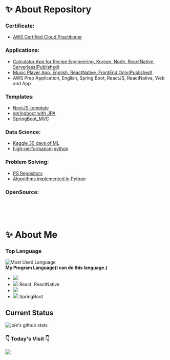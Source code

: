 # ✨ About Repository

### Certificate:
  - [AWS Certified Cloud Practitioner](https://github.com/joielee09/joielee09/blob/f2b3f3ecaa052483013fdeebfb2d2c792bbc11ce/AWS%20Certified%20Cloud%20Practitioner%20certificate.pdf)

### Applications:
  - [Calculator App for Recipe Engineering, Korean, Node, ReactNative, Serverless(Published)](https://github.com/joielee09/-DEV-bakers-percent-calculator-pro)
  - [Music Player App, English, ReactNative, FrontEnd Only(Published)](https://github.com/joielee09/-DEV-balletWorkoutRoutine)
  - AWS Prep Application, English, Spring Boot, ReactJS, ReactNative, Web and App
  
### Templates:
  - [NextJS-template](https://github.com/joielee09/NextJS-template)
  - [springboot with JPA](https://github.com/joielee09/springboot-jpa)
  - [SpringBoot_MVC](https://github.com/joielee09/SpringBoot_MVC)

### Data Science:
  - [Kaggle 30 days of ML](https://github.com/joielee09/Kaggle_30DaysOfML)
  - [high-performance-python](https://github.com/joielee09/high-performance-python)

### Problem Solving:
  - [PS Repository](https://github.com/joielee09/-PS-problemsolving)
  - [Algorithms implemented in Python](https://github.com/joielee09/algorithms_in_python)


### OpenSource:
<br/><br/><br/>


# ✨ About Me

### Top Language
![Most Used Language](https://github-readme-stats.vercel.app/api/top-langs/?username=gunyu1019&theme=tokyonight&layout=compact)<br/>
**My Program Language(I can do this language.)**<ul>
  <li> <img src="https://img.shields.io/badge/Python3-3776AB?style=flat-square&logo=python&logoColor=fff"></li>
<!--   <li> <img src="https://img.shields.io/badge/Kotlin-0095D5?style=flat-square&logo=kotlin&logoColor=fff"> <b>(Sub Main)</b> </li> -->
<!--   <li> <img src="https://img.shields.io/badge/C-A8B9CC?style=flat-square&logo=C&logoColor=fff">, <img src="https://img.shields.io/badge/C++-0059CC?style=flat-square&logo=c%2B%2B&logoColor=fff"></li>
  <li> <img src="https://img.shields.io/badge/SQL-4479A1?style=flat-square&logo=mysql&logoColor=fff"></li> -->
  <li> <img src="https://img.shields.io/badge/JavaScript-F7DF1E?style=flat-square&logo=javascript&logoColor=000"> React, ReactNative</li>
  <li><img src="https://img.shields.io/badge/Node.JS-339933?style=flat-square&logo=node.js&logoColor=fff"></li>
  <li><img src="https://img.shields.io/badge/java-%23ED8B00.svg?style=for-the-badge&logo=java&logoColor=white"> SpringBoot</li>
<!--   <li> <img src="https://img.shields.io/badge/PHP-777BB4?style=flat-square&logo=php&logoColor=fff"> <b>(Novice)</b> </li> -->
</ul>

## Current Status
<!-- ![joie's github stats](https://github-readme-stats.vercel.app/api?username=joielee09&show_icons=true&theme=radical) -->
![joie's github stats](https://github-readme-stats.vercel.app/api?username=joielee09&show_icons=true&theme=radical)


<!-- ## Main Stack -->
<!-- <image src="https://user-images.githubusercontent.com/67178982/102009421-a47ea600-3d7a-11eb-9f2c-24f8ea7f15a8.png" height="80" width="80">  <image src="https://user-images.githubusercontent.com/67178982/102009430-bb24fd00-3d7a-11eb-8078-d1dbfc9e4671.png" height="80" width="80"> -->

<!-- ## Sub Stack -->
<!-- <image src="https://user-images.githubusercontent.com/67178982/102009491-16ef8600-3d7b-11eb-8927-6fda5a6241aa.png" height="80" width="80">  <image src="https://user-images.githubusercontent.com/67178982/102009494-1820b300-3d7b-11eb-8354-6fb0718693e9.png" height="80" width="80">  <image src="https://user-images.githubusercontent.com/67178982/102009495-1951e000-3d7b-11eb-9e94-1967fc39e971.png" height="80" width="80"> -->

  <h3> 👇 Today's Visit 👇 </h3> <a href="https://hits.seeyoufarm.com"><img src="https://hits.seeyoufarm.com/api/count/incr/badge.svg?url=https%3A%2F%2Fgithub.com%2Fjoielee09&count_bg=%2379C83D&title_bg=%23555555&icon=&icon_color=%23E7E7E7&title=hits&edge_flat=true"/></a> <br>
